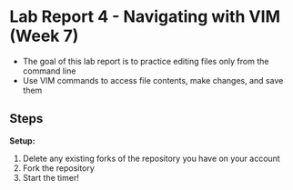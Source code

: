 # **Lab Report 4 - Navigating with VIM (Week 7)**
* The goal of this lab report is to practice editing files only from the command line
* Use VIM commands to access file contents, make changes, and save them

## Steps
**Setup:**
  1. Delete any existing forks of the repository you have on your account
  2. Fork the repository
  3. Start the timer!
